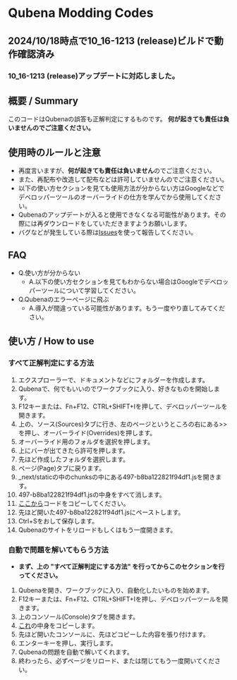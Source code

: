 # Qubena Modding Codes
## 2024/10/18時点で10_16-1213 (release)ビルドで動作確認済み
### 10_16-1213 (release)アップデートに対応しました。
## 概要 / Summary
このコードはQubenaの誤答も正解判定にするものです。
**何が起きても責任は負いませんのでご注意ください。**
## 使用時のルールと注意
- 再度言いますが、**何が起きても責任は負いません**のでご注意ください。
- また、再配布や改造して配布などは許可していませんのでご注意ください。
- 以下の使い方セクションを見ても使用方法が分からない方はGoogleなどでデベロッパーツールのオーバーライドの仕方を学んでから使用してください。
- Qubenaのアップデートが入ると使用できなくなる可能性があります。その際には再ダウンロードをしていただきますようお願いします。
- バグなどが発生している際は[Issues](https://github.com/takuan-tv-2sei/9bn-a/issues)を使って報告してください。
## FAQ
- Q.使い方が分からない
    - A.以下の使い方セクションを見てもわからない場合はGoogleでデベロッパーツールについて学習してください。
- Q.Qubenaのエラーページに飛ぶ
    - A.導入が間違っている可能性があります。もう一度やり直してみてください。
## 使い方 / How to use
### すべて正解判定にする方法
1. エクスプローラーで、ドキュメントなどにフォルダーを作成します。
2. Qubenaで、何でもいいのでワークブックに入り、好きなものを開始します。
3. F12キーまたは、Fn+F12、CTRL+SHIFT+Iを押して、デベロッパーツールを開きます。
4. 上の、ソース(Sources)タブに行き、左のページというところの右にある>>を押し、オーバーライド(Overrides)を押します。
5. オーバーライド用のフォルダを選択を押します。
6. 上にバーが出てきたら許可を押します。
7. 先ほど作成したフォルダを選択します。
8. ページ(Page)タブに戻ります。
9. _next/staticの中のchunksの中にある497-b8ba122821f94df1.jsを開きます。
10. 497-b8ba122821f94df1.jsの中身をすべて消します。
11. [ここから](https://github.com/takuan-tv-2sei/9bn-a/blob/main/497-b8ba122821f94df1.js)コードをコピーしてください。
12. 先ほど開いた497-b8ba122821f94df1.jsにペーストします。
13. Ctrl+Sをおして保存します。
14. Qubenaのサイトをリロードもしくはもう一度開きます。

### 自動で問題を解いてもらう方法
- **まず、上の "すべて正解判定にする方法" を行ってからこのセクションを行ってください。**
1. Qubenaを開き、ワークブックに入り、自動化したいものを始めます。
2. F12キーまたは、Fn+F12、CTRL+SHIFT+Iを押し、デベロッパーツールを開きます。
3. 上のコンソール(Console)タブを開きます。
4. [これ](https://github.com/takuan-tv-2sei/9bn-a/blob/main/Automatic.js)の中身をコピーします。
5. 先ほど開いたコンソールに、先ほどコピーした内容を張り付けます。
6. エンターキーを押し、実行します。
7. Qubenaの問題を自動で解いてくれます。
8. 終わったら、必ずページをリロード、または閉じてもう一度開いてください。
